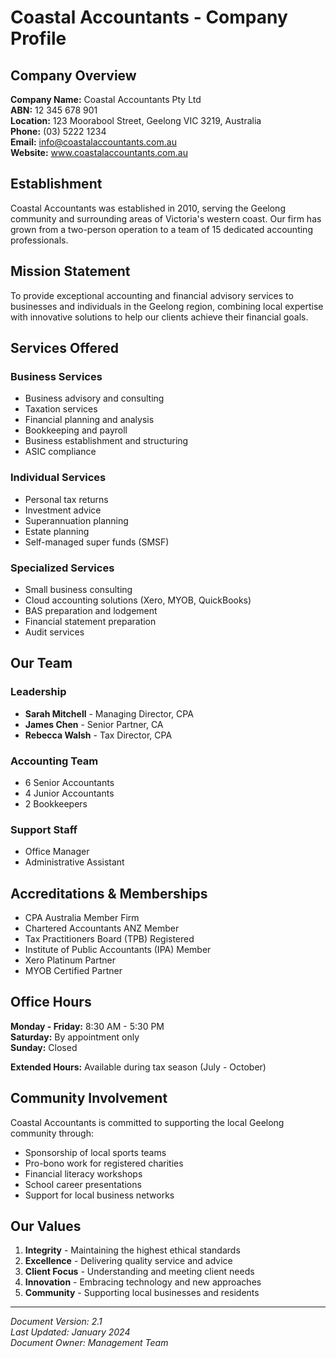 # Coastal Accountants - Company Profile

## Company Overview

**Company Name:** Coastal Accountants Pty Ltd  
**ABN:** 12 345 678 901  
**Location:** 123 Moorabool Street, Geelong VIC 3219, Australia  
**Phone:** (03) 5222 1234  
**Email:** info@coastalaccountants.com.au  
**Website:** www.coastalaccountants.com.au

## Establishment

Coastal Accountants was established in 2010, serving the Geelong community and surrounding areas of Victoria's western coast. Our firm has grown from a two-person operation to a team of 15 dedicated accounting professionals.

## Mission Statement

To provide exceptional accounting and financial advisory services to businesses and individuals in the Geelong region, combining local expertise with innovative solutions to help our clients achieve their financial goals.

## Services Offered

### Business Services
- Business advisory and consulting
- Taxation services
- Financial planning and analysis
- Bookkeeping and payroll
- Business establishment and structuring
- ASIC compliance

### Individual Services
- Personal tax returns
- Investment advice
- Superannuation planning
- Estate planning
- Self-managed super funds (SMSF)

### Specialized Services
- Small business consulting
- Cloud accounting solutions (Xero, MYOB, QuickBooks)
- BAS preparation and lodgement
- Financial statement preparation
- Audit services

## Our Team

### Leadership
- **Sarah Mitchell** - Managing Director, CPA
- **James Chen** - Senior Partner, CA
- **Rebecca Walsh** - Tax Director, CPA

### Accounting Team
- 6 Senior Accountants
- 4 Junior Accountants
- 2 Bookkeepers

### Support Staff
- Office Manager
- Administrative Assistant

## Accreditations & Memberships

- CPA Australia Member Firm
- Chartered Accountants ANZ Member
- Tax Practitioners Board (TPB) Registered
- Institute of Public Accountants (IPA) Member
- Xero Platinum Partner
- MYOB Certified Partner

## Office Hours

**Monday - Friday:** 8:30 AM - 5:30 PM  
**Saturday:** By appointment only  
**Sunday:** Closed

**Extended Hours:** Available during tax season (July - October)

## Community Involvement

Coastal Accountants is committed to supporting the local Geelong community through:
- Sponsorship of local sports teams
- Pro-bono work for registered charities
- Financial literacy workshops
- School career presentations
- Support for local business networks

## Our Values

1. **Integrity** - Maintaining the highest ethical standards
2. **Excellence** - Delivering quality service and advice
3. **Client Focus** - Understanding and meeting client needs
4. **Innovation** - Embracing technology and new approaches
5. **Community** - Supporting local businesses and residents

---
*Document Version: 2.1*  
*Last Updated: January 2024*  
*Document Owner: Management Team*
